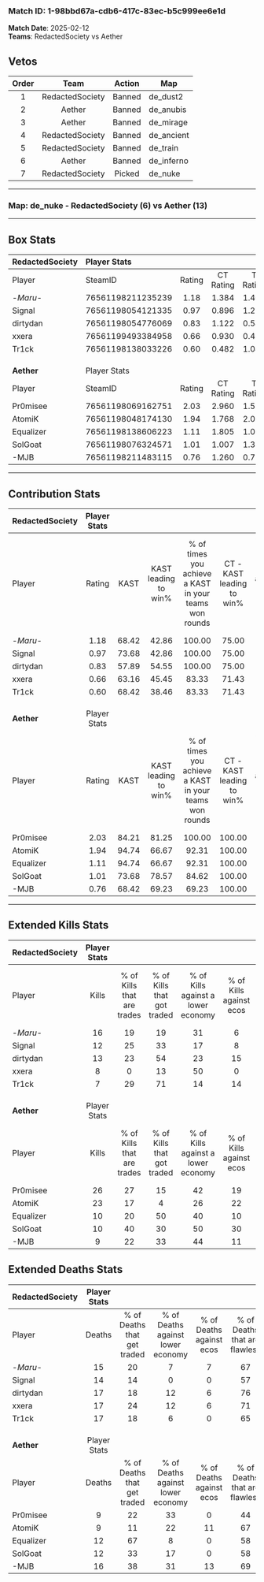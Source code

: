 ### Match ID: 1-98bbd67a-cdb6-417c-83ec-b5c999ee6e1d  
**Match Date**: 2025-02-12  
**Teams**: RedactedSociety vs Aether  

## Vetos  

| Order | Team | Action | Map |
| :---: | :--: | :----: | --- |
| 1 | RedactedSociety | Banned | de_dust2 |
| 2 | Aether | Banned | de_anubis |
| 3 | Aether | Banned | de_mirage |
| 4 | RedactedSociety | Banned | de_ancient |
| 5 | RedactedSociety | Banned | de_train |
| 6 | Aether | Banned | de_inferno |
| 7 | RedactedSociety | Picked | de_nuke |

---  

### **Map**: de_nuke - RedactedSociety (6) vs Aether (13)  
---  

## Box Stats  

| **RedactedSociety** | Player Stats      |        |           |          |       |       |       |         |        |      |     |
| :- | :- | :-: | :-: | :-: | :-: | :-: | :-: | :-: | :-: | :-: | :-: |
| Player              | SteamID           | Rating | CT Rating | T Rating | KAST  |  ADR  | Kills | Assists | Deaths | K/D  | HS% |
| -_Maru_-            | 76561198211235239 |  1.18  |   1.384   |  1.408   | 68.42 | 91.6  |  16   |    3    |   15   | 1.07 | 56  |
| Signal              | 76561198054121335 |  0.97  |   0.896   |  1.251   | 73.68 | 63.2  |  12   |    3    |   14   | 0.86 | 58  |
| dirtydan            | 76561198054776069 |  0.83  |   1.122   |  0.545   | 57.89 | 67.6  |  13   |    2    |   17   | 0.76 | 38  |
| xxera               | 76561199493384958 |  0.66  |   0.930   |  0.411   | 63.16 | 68.2  |   8   |    7    |   17   | 0.47 | 62  |
| Tr1ck               | 76561198138033226 |  0.60  |   0.482   |  1.042   | 68.42 | 53.2  |   7   |    6    |   17   | 0.41 | 57  |
|                     |                   |        |           |          |       |       |       |         |        |      |     |
|                     |                   |        |           |          |       |       |       |         |        |      |     |
|                     |                   |        |           |          |       |       |       |         |        |      |     |
| **Aether**          | Player Stats      |        |           |          |       |       |       |         |        |      |     |
| Player              | SteamID           | Rating | CT Rating | T Rating | KAST  |  ADR  | Kills | Assists | Deaths | K/D  | HS% |
| Pr0misee            | 76561198069162751 |  2.03  |   2.960   |  1.581   | 84.21 | 120.4 |  26   |    7    |   9    | 2.89 | 50  |
| AtomiK              | 76561198048174130 |  1.94  |   1.768   |  2.082   | 94.74 | 112.5 |  23   |    6    |   9    | 2.56 | 34  |
| Equalizer           | 76561198138606223 |  1.11  |   1.805   |  1.065   | 94.74 | 62.4  |  10   |    8    |   12   | 0.83 | 30  |
| SolGoat             | 76561198076324571 |  1.01  |   1.007   |  1.330   | 73.68 | 78.4  |  10   |    7    |   12   | 0.83 | 30  |
| -MJB                | 76561198211483115 |  0.76  |   1.260   |  0.729   | 68.42 | 63.5  |   9   |    6    |   16   | 0.56 | 66  |
---  

## Contribution Stats  

| **RedactedSociety** | Player Stats |       |                      |                                                        |                           |                                                             |                          |                                                            |
| :- | :-: | :-: | :-: | :-: | :-: | :-: | :-: | :-: |
| Player              |    Rating    | KAST  | KAST leading to win% | % of times you achieve a KAST in your teams won rounds | CT - KAST leading to win% | CT - % of times you achieve a KAST in your teams won rounds | T - KAST leading to win% | T - % of times you achieve a KAST in your teams won rounds |
| -_Maru_-            |     1.18     | 68.42 |        42.86         |                         100.00                         |           75.00           |                           100.00                            |           0.00           |                            0.00                            |
| Signal              |     0.97     | 73.68 |        42.86         |                         100.00                         |           75.00           |                           100.00                            |           0.00           |                            0.00                            |
| dirtydan            |     0.83     | 57.89 |        54.55         |                         100.00                         |           75.00           |                           100.00                            |           0.00           |                            0.00                            |
| xxera               |     0.66     | 63.16 |        45.45         |                         83.33                          |           71.43           |                            83.33                            |           0.00           |                            0.00                            |
| Tr1ck               |     0.60     | 68.42 |        38.46         |                         83.33                          |           71.43           |                            83.33                            |           0.00           |                            0.00                            |
|                     |              |       |                      |                                                        |                           |                                                             |                          |                                                            |
|                     |              |       |                      |                                                        |                           |                                                             |                          |                                                            |
|                     |              |       |                      |                                                        |                           |                                                             |                          |                                                            |
| **Aether**          | Player Stats |       |                      |                                                        |                           |                                                             |                          |                                                            |
| Player              |    Rating    | KAST  | KAST leading to win% | % of times you achieve a KAST in your teams won rounds | CT - KAST leading to win% | CT - % of times you achieve a KAST in your teams won rounds | T - KAST leading to win% | T - % of times you achieve a KAST in your teams won rounds |
| Pr0misee            |     2.03     | 84.21 |        81.25         |                         100.00                         |          100.00           |                           100.00                            |          66.67           |                           100.00                           |
| AtomiK              |     1.94     | 94.74 |        66.67         |                         92.31                          |          100.00           |                            85.71                            |          50.00           |                           100.00                           |
| Equalizer           |     1.11     | 94.74 |        66.67         |                         92.31                          |          100.00           |                           100.00                            |          45.45           |                           83.33                            |
| SolGoat             |     1.01     | 73.68 |        78.57         |                         84.62                          |          100.00           |                            85.71                            |          62.50           |                           83.33                            |
| -MJB                |     0.76     | 68.42 |        69.23         |                         69.23                          |          100.00           |                            71.43                            |          50.00           |                           66.67                            |
---  

## Extended Kills Stats  

| **RedactedSociety** | Player Stats |                            |                            |                                    |                         |                              |                                 |                                       |                    |           |
| :- | :-: | :-: | :-: | :-: | :-: | :-: | :-: | :-: | :-: | :-: |
| Player              |    Kills     | % of Kills that are trades | % of Kills that got traded | % of Kills against a lower economy | % of Kills against ecos | % of Kills that are flawless | % of Kills that are close duels | % of Kills that are assisted by flash | Pistol Round Kills | AWP Kills |
| -_Maru_-            |      16      |             19             |             19             |                 31                 |            6            |              63              |                6                |                   0                   |         4          |     0     |
| Signal              |      12      |             25             |             33             |                 17                 |            8            |              50              |                8                |                   0                   |         0          |     0     |
| dirtydan            |      13      |             23             |             54             |                 23                 |           15            |              85              |                0                |                   0                   |         0          |     6     |
| xxera               |      8       |             0              |             13             |                 50                 |            0            |              63              |               13                |                  13                   |         1          |     0     |
| Tr1ck               |      7       |             29             |             71             |                 14                 |           14            |              43              |               14                |                   0                   |         1          |     0     |
|                     |              |                            |                            |                                    |                         |                              |                                 |                                       |                    |           |
|                     |              |                            |                            |                                    |                         |                              |                                 |                                       |                    |           |
|                     |              |                            |                            |                                    |                         |                              |                                 |                                       |                    |           |
| **Aether**          | Player Stats |                            |                            |                                    |                         |                              |                                 |                                       |                    |           |
| Player              |    Kills     | % of Kills that are trades | % of Kills that got traded | % of Kills against a lower economy | % of Kills against ecos | % of Kills that are flawless | % of Kills that are close duels | % of Kills that are assisted by flash | Pistol Round Kills | AWP Kills |
| Pr0misee            |      26      |             27             |             15             |                 42                 |           19            |              69              |                0                |                   0                   |         6          |     0     |
| AtomiK              |      23      |             17             |             4              |                 26                 |           22            |              65              |                9                |                   0                   |         3          |    11     |
| Equalizer           |      10      |             20             |             50             |                 40                 |           10            |              80              |               10                |                   0                   |         1          |     0     |
| SolGoat             |      10      |             40             |             30             |                 50                 |           30            |              80              |               10                |                   0                   |         0          |     0     |
| -MJB                |      9       |             22             |             33             |                 44                 |           11            |              56              |                0                |                  11                   |         0          |     0     |
## Extended Deaths Stats  

| **RedactedSociety** | Player Stats |                             |                                   |                          |                               |                            |                           |               |
| :- | :-: | :-: | :-: | :-: | :-: | :-: | :-: | :-: |
| Player              |    Deaths    | % of Deaths that get traded | % of Deaths against lower economy | % of Deaths against ecos | % of Deaths that are flawless | % of Deaths that are close | % of Deaths while blinded | Deaths to AWP |
| -_Maru_-            |      15      |             20              |                 7                 |            7             |              67               |             0              |             0             |       2       |
| Signal              |      14      |             14              |                 0                 |            0             |              57               |             7              |             0             |       2       |
| dirtydan            |      17      |             18              |                12                 |            6             |              76               |             0              |             0             |       2       |
| xxera               |      17      |             24              |                12                 |            6             |              71               |             18             |             0             |       2       |
| Tr1ck               |      17      |             18              |                 6                 |            0             |              65               |             0              |             6             |       3       |
|                     |              |                             |                                   |                          |                               |                            |                           |               |
|                     |              |                             |                                   |                          |                               |                            |                           |               |
|                     |              |                             |                                   |                          |                               |                            |                           |               |
| **Aether**          | Player Stats |                             |                                   |                          |                               |                            |                           |               |
| Player              |    Deaths    | % of Deaths that get traded | % of Deaths against lower economy | % of Deaths against ecos | % of Deaths that are flawless | % of Deaths that are close | % of Deaths while blinded | Deaths to AWP |
| Pr0misee            |      9       |             22              |                33                 |            0             |              44               |             0              |             0             |       1       |
| AtomiK              |      9       |             11              |                22                 |            11            |              67               |             0              |             0             |       0       |
| Equalizer           |      12      |             67              |                 8                 |            0             |              58               |             17             |             0             |       2       |
| SolGoat             |      12      |             33              |                17                 |            0             |              58               |             8              |             8             |       0       |
| -MJB                |      16      |             38              |                31                 |            13            |              69               |             6              |             0             |       3       |
